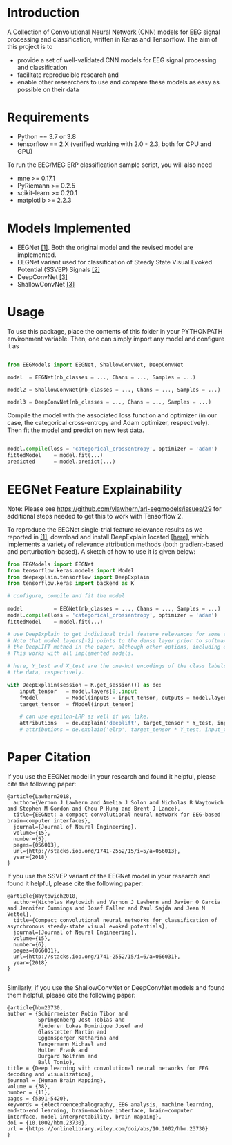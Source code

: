# Introduction
A Collection of Convolutional Neural Network (CNN) models for EEG signal processing and classification, written in Keras and Tensorflow. The aim of this project is to

- provide a set of well-validated CNN models for EEG signal processing and classification
- facilitate reproducible research and
- enable other researchers to use and compare these models as easy as possible on their data

# Requirements

- Python == 3.7 or 3.8
- tensorflow == 2.X (verified working with 2.0 - 2.3, both for CPU and GPU)

To run the EEG/MEG ERP classification sample script, you will also need

- mne >= 0.17.1
- PyRiemann >= 0.2.5
- scikit-learn >= 0.20.1
- matplotlib >= 2.2.3

# Models Implemented

- EEGNet [[1]](http://stacks.iop.org/1741-2552/15/i=5/a=056013). Both the original model and the revised model are implemented.
- EEGNet variant used for classification of Steady State Visual Evoked Potential (SSVEP) Signals [[2]](http://iopscience.iop.org/article/10.1088/1741-2552/aae5d8)
- DeepConvNet [[3]](https://onlinelibrary.wiley.com/doi/full/10.1002/hbm.23730)
- ShallowConvNet [[3]](https://onlinelibrary.wiley.com/doi/full/10.1002/hbm.23730)


# Usage

To use this package, place the contents of this folder in your PYTHONPATH environment variable. Then, one can simply import any model and configure it as


```python

from EEGModels import EEGNet, ShallowConvNet, DeepConvNet

model  = EEGNet(nb_classes = ..., Chans = ..., Samples = ...)

model2 = ShallowConvNet(nb_classes = ..., Chans = ..., Samples = ...)

model3 = DeepConvNet(nb_classes = ..., Chans = ..., Samples = ...)

```

Compile the model with the associated loss function and optimizer (in our case, the categorical cross-entropy and Adam optimizer, respectively). Then fit the model and predict on new test data.

```python

model.compile(loss = 'categorical_crossentropy', optimizer = 'adam')
fittedModel    = model.fit(...)
predicted      = model.predict(...)

```

# EEGNet Feature Explainability

Note: Please see https://github.com/vlawhern/arl-eegmodels/issues/29 for additional steps needed to get this to work with Tensorflow 2.

To reproduce the EEGNet single-trial feature relevance results as we reported in [[1]](http://stacks.iop.org/1741-2552/15/i=5/a=056013), download and install DeepExplain located [[here]](https://github.com/marcoancona/DeepExplain), which implements a variety of relevance attribution methods (both gradient-based and perturbation-based). A sketch of how to use it is given below:

```python
from EEGModels import EEGNet
from tensorflow.keras.models import Model
from deepexplain.tensorflow import DeepExplain
from tensorflow.keras import backend as K

# configure, compile and fit the model
 
model          = EEGNet(nb_classes = ..., Chans = ..., Samples = ...)
model.compile(loss = 'categorical_crossentropy', optimizer = 'adam')
fittedModel    = model.fit(...)

# use DeepExplain to get individual trial feature relevances for some test data (X_test, Y_test). 
# Note that model.layers[-2] points to the dense layer prior to softmax activation. Also, we use
# the DeepLIFT method in the paper, although other options, including epsilon-LRP, are available.
# This works with all implemented models. 

# here, Y_test and X_test are the one-hot encodings of the class labels and
# the data, respectively. 

with DeepExplain(session = K.get_session()) as de:
	input_tensor   = model.layers[0].input
	fModel         = Model(inputs = input_tensor, outputs = model.layers[-2].output)    
	target_tensor  = fModel(input_tensor)    

	# can use epsilon-LRP as well if you like.
	attributions   = de.explain('deeplift', target_tensor * Y_test, input_tensor, X_test)
	# attributions = de.explain('elrp', target_tensor * Y_test, input_tensor, X_test)	


```


# Paper Citation

If you use the EEGNet model in your research and found it helpful, please cite the following paper:

```
@article{Lawhern2018,
  author={Vernon J Lawhern and Amelia J Solon and Nicholas R Waytowich and Stephen M Gordon and Chou P Hung and Brent J Lance},
  title={EEGNet: a compact convolutional neural network for EEG-based brain–computer interfaces},
  journal={Journal of Neural Engineering},
  volume={15},
  number={5},
  pages={056013},
  url={http://stacks.iop.org/1741-2552/15/i=5/a=056013},
  year={2018}
}
```

If you use the SSVEP variant of the EEGNet model in your research and found it helpful, please cite the following paper:

```
@article{Waytowich2018,
  author={Nicholas Waytowich and Vernon J Lawhern and Javier O Garcia and Jennifer Cummings and Josef Faller and Paul Sajda and Jean M
Vettel},
  title={Compact convolutional neural networks for classification of asynchronous steady-state visual evoked potentials},
  journal={Journal of Neural Engineering},
  volume={15},
  number={6},
  pages={066031},
  url={http://stacks.iop.org/1741-2552/15/i=6/a=066031},
  year={2018}
}
	
```

Similarly, if you use the ShallowConvNet or DeepConvNet models and found them helpful, please cite the following paper:

```
@article{hbm23730,
author = {Schirrmeister Robin Tibor and 
          Springenberg Jost Tobias and 
          Fiederer Lukas Dominique Josef and 
          Glasstetter Martin and 
          Eggensperger Katharina and 
          Tangermann Michael and 
          Hutter Frank and 
          Burgard Wolfram and 
          Ball Tonio},
title = {Deep learning with convolutional neural networks for EEG decoding and visualization},
journal = {Human Brain Mapping},
volume = {38},
number = {11},
pages = {5391-5420},
keywords = {electroencephalography, EEG analysis, machine learning, end‐to‐end learning, brain–machine interface, brain–computer interface, model interpretability, brain mapping},
doi = {10.1002/hbm.23730},
url = {https://onlinelibrary.wiley.com/doi/abs/10.1002/hbm.23730}
}
```




